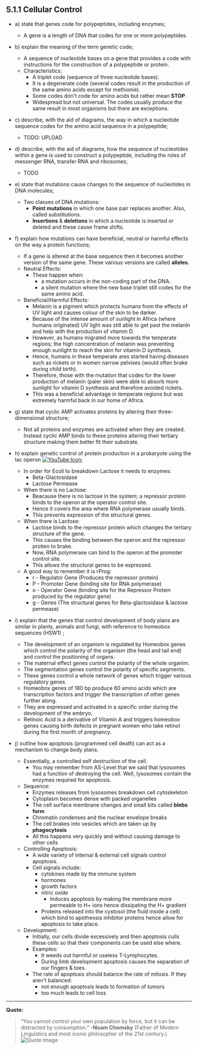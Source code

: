 5.1.1 Cellular Control
---

* a) state that genes code for polypeptides, including enzymes;
	* A gene is a length of DNA that codes for one or more polypeptides.

* b) explain the meaning of the term genetic code;
	* A sequence of nucleotide bases on a gene that provides a code with instructions for the construction of a polypeptide or protein.
	* Characteristics:
		* A triplet code (sequence of three nucleotide bases).
		* It is a degenerate code (several codes result in the production of the same amino acids except for methionie).
		* Some codes don't code for amino acids but rather mean **STOP**.
		* Widespread but not universal. The codes usually produce the same result in most organisms but there are exceptions.

* c) describe, with the aid of diagrams, the way in which a nucleotide sequence codes for the amino acid sequence in a polypeptide;
	*  TODO: UPLOAD

* d) describe, with the aid of diagrams, how the sequence of nucleotides within a gene is used to construct a polypeptide, including the roles of messenger RNA, transfer RNA and ribosomes;
	* TODO

* e) state that mutations cause changes to the sequence of nucleotides in DNA molecules;
	* Two classes of DNA mutations:
		* **Point mutations** in which one base pair replaces another. Also, called substitutions.
		* **Insertions** & **deletions** in which a nucleotide is inserted or deleted and these cause frame shifts.


* f) explain how mutations can have beneficial, neutral or harmful effects on the way a protein functions;
	* If a gene is altered at the base sequence then it becomes another version of the same gene. These various versions are called **alleles**.
	* Neutral Effects:
		* These happen when:
			* a mutation occurs in the non-coding part of the DNA.
			* a silent mutation where the new base triplet still codes for the same amino acid.
	* Beneficial/Harmful Effects:
		* Melanin is a pigment which protects humans from the effects of UV light and causes colour of the skin to be darker.
		* Because of the intense amount of sunlight in Africa (where humans originated) UV light was still able to get past the melanin and help with the production of vitamin D.
		* However, as humans migrated more towards the temperate regions; the high concentration of melanin was preventing enough sunlight to reach the skin for vitamin D synthesis.
		* Hence, humans in these temperate ares started having diseases such as rickets or in women narrow pelvises (would often brake during child birth).
		* Therefore, those with the mutation that codes for the lower production of melanin (paler skin) were able to absorb more sunlight for vitamin D synthesis and therefore avoided rickets.
		* This was a beneficial advantage in temperate regions but was extremely harmful back in our home of Africa.

* g) state that cyclic AMP activates proteins by altering their three-dimensional structure;
	* Not all proteins and enzymes are activated when they are created. Instead cyclic AMP binds to these proteins altering their tertiary structure making them better fit their substrate.

* h) explain genetic control of protein production in a prokaryote using the lac operon [![YouTube Icon](https://s3.amazonaws.com/f.cl.ly/items/1f3r3D191I2T0N3g3333/favicon-vfldLzJxy.ico)](https://www.youtube.com/watch?v=10YWgqmAEsQ);
	*  In order for Ecoli to breakdown Lactose it needs to enzymes:
    	* Beta-Glactosidase
        * Lactose Permease
	* When there is no Lactose:
		* Beacause there is no lactose in the system; a repressor protein binds to the operon at the operator control site.
    	* Hence it covers the area where RNA polymerase usually binds.
        * This prevents expression of the structural genes.
    * When there is Lactose:
    	* Lactose binds to the repressor protein which changes the tertiary structure of the gene.
        * This causes the binding between the operon and the repressor protien to brake.
       	* Now, RNA polymerase can bind to the operon at the promoter control site.
        * This allows the structural genes to be expressed.
	* A good way to remember it is rProg:
    	* r - Regulator Gene (Produces the repressor protein)
        * P - Promoter Gene (binding site for RNA polymerase)
        * o - Operator Gene (binding site for the Repressor Protein produced by the regulator gene)
        * g - Genes (The structural genes for Beta-glactosidase & lactose permease)

* i) explain that the genes that control development of body plans are similar in plants, animals and fungi, with reference to homeobox sequences (HSW1) ;
	* The development of an organism is regulated by Homeobox genes which control the polarity of the organism (the head and tail end) and control the positioning of organs.
    * The maternal effect genes control the polarity of the whole organim.
    * The segmentation genes control the polarity of specific segments.
    * These genes control a whole network of genes which trigger various regulatory genes.
    * Homeobox genes of 180 bp produce 60 amino acids which are transcription factors and trigger the transcription of other genes further along.
    * They are expressed and activated in a specific order during the development of the embryo.
    * Retinoic Acid is a derivative of Vitamin A and triggers homeobox genes causing birth defects in pregnant women who take retinol during the first month of pregnancy.

* j) outline how apoptosis (programmed cell death) can act as a mechanism to change body plans.
	* Essentially, a controlled self destruction of the cell.
		* You may remember from AS-Level that we said that lysosomes had a function of destroying the cell. Well, lysosomes contain the enzymes required for apoptosis.
	* Sequence:
		* Enzymes releases from lysosomes breakdown cell cytoskeleton
		* Cytoplasm becomes dense with packed organelles
		* The cell surface membrane changes and small bits called **blebs form**
		* Chromatin condenses and the nuclear envelope breaks
		* The cell brakes into vesicles which are taken up by **phagocytosis**
		* All this happens very quickly and without causing damage to other cells
	* Controlling Apoptosis:
		* A wide variety of internal & external cell signals control apoptosis.
		* Cell signals include:
			* cytokines made by the immune system
			* hormones
			* growth factors
			* nitric oxide
				* Induces apoptosis by making the membrane more permeable to H+ ions hence dissipating the H+ gradient
			* Proteins released into the cystosol (the fluid inside a cell) which bind to apotheosis inhibitor proteins hence allow for apoptosis to take place.
	* Development:
		* Initially, our cells divide excessively and then apoptosis culls these cells so that their components can be used else where.
		* Examples:
			* It weeds out harmful or useless T-Lymphocytes.
			* During limb development apoptosis causes the separation of our fingers & toes.
		* The rate of apoptosis should balance the rate of mitosis. If they aren't balanced:
			* not enough apoptosis leads to formation of tumors
			* too much leads to cell loss


___
**Quote:**
> “You cannot control your own population by force, but it can be distracted by consumption.”
> **-Noam Chomsky** (Father of Modern Linguistics and most iconic philosopher of the 21st century.)
>![Quote Image](https://s3.amazonaws.com/f.cl.ly/items/2s3x461Q000v3K0x371s/noam%20Chomsky.jpg)
